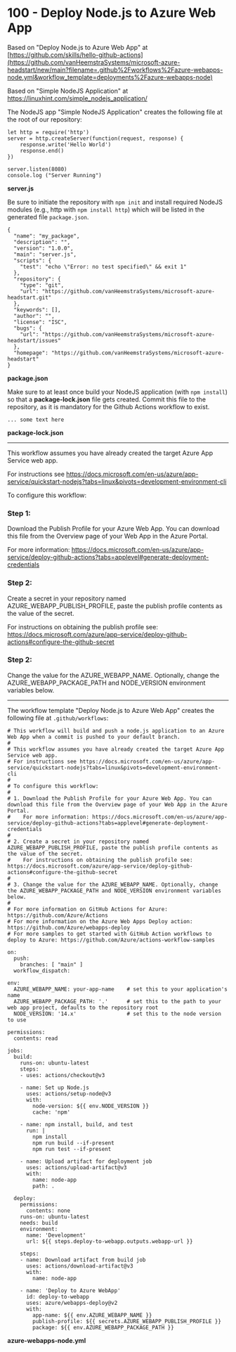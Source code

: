 # 100 - Deploy Node.js to Azure Web App

Based on "Deploy Node.js to Azure Web App" at [https://github.com/skills/hello-github-actions](https://github.com/vanHeemstraSystems/microsoft-azure-headstart/new/main?filename=.github%2Fworkflows%2Fazure-webapps-node.yml&workflow_template=deployments%2Fazure-webapps-node)

Based on "Simple NodeJS Application" at https://linuxhint.com/simple_nodejs_application/

The NodeJS app "Simple NodeJS Application" creates the following file at the root of our repository:

```
let http = require('http')
server = http.createServer(function(request, response) {
    response.write('Hello World')
    response.end()
})

server.listen(8080)
console.log ("Server Running")
```
**server.js**

Be sure to initiate the repository with ```npm init``` and install required NodeJS modules (e.g., http with ```npm install http```) which will be listed in the generated file ```package.json```.

```
{
  "name": "my_package",
  "description": "",
  "version": "1.0.0",
  "main": "server.js",
  "scripts": {
    "test": "echo \"Error: no test specified\" && exit 1"
  },
  "repository": {
    "type": "git",
    "url": "https://github.com/vanHeemstraSystems/microsoft-azure-headstart.git"
  },
  "keywords": [],
  "author": "",
  "license": "ISC",
  "bugs": {
    "url": "https://github.com/vanHeemstraSystems/microsoft-azure-headstart/issues"
  },
  "homepage": "https://github.com/vanHeemstraSystems/microsoft-azure-headstart"
}
```
**package.json**

Make sure to at least once build your NodeJS application (with ```npm install```) so that a **package-lock.json** file gets created. Commit this file to the repository, as it is mandatory for the Github Actions workflow to exist.

```
... some text here

```
**package-lock.json**

___

This workflow assumes you have already created the target Azure App Service web app.

For instructions see https://docs.microsoft.com/en-us/azure/app-service/quickstart-nodejs?tabs=linux&pivots=development-environment-cli

To configure this workflow:

### Step 1:

Download the Publish Profile for your Azure Web App. You can download this file from the Overview page of your Web App in the Azure Portal.

For more information: https://docs.microsoft.com/en-us/azure/app-service/deploy-github-actions?tabs=applevel#generate-deployment-credentials

### Step 2:

Create a secret in your repository named AZURE_WEBAPP_PUBLISH_PROFILE, paste the publish profile contents as the value of the secret.

For instructions on obtaining the publish profile see: https://docs.microsoft.com/azure/app-service/deploy-github-actions#configure-the-github-secret

### Step 2:

Change the value for the AZURE_WEBAPP_NAME. Optionally, change the AZURE_WEBAPP_PACKAGE_PATH and NODE_VERSION environment variables below.
___

The workflow template "Deploy Node.js to Azure Web App" creates the following file at ```.github/workflows```:

```
# This workflow will build and push a node.js application to an Azure Web App when a commit is pushed to your default branch.
#
# This workflow assumes you have already created the target Azure App Service web app.
# For instructions see https://docs.microsoft.com/en-us/azure/app-service/quickstart-nodejs?tabs=linux&pivots=development-environment-cli
#
# To configure this workflow:
#
# 1. Download the Publish Profile for your Azure Web App. You can download this file from the Overview page of your Web App in the Azure Portal.
#    For more information: https://docs.microsoft.com/en-us/azure/app-service/deploy-github-actions?tabs=applevel#generate-deployment-credentials
#
# 2. Create a secret in your repository named AZURE_WEBAPP_PUBLISH_PROFILE, paste the publish profile contents as the value of the secret.
#    For instructions on obtaining the publish profile see: https://docs.microsoft.com/azure/app-service/deploy-github-actions#configure-the-github-secret
#
# 3. Change the value for the AZURE_WEBAPP_NAME. Optionally, change the AZURE_WEBAPP_PACKAGE_PATH and NODE_VERSION environment variables below.
#
# For more information on GitHub Actions for Azure: https://github.com/Azure/Actions
# For more information on the Azure Web Apps Deploy action: https://github.com/Azure/webapps-deploy
# For more samples to get started with GitHub Action workflows to deploy to Azure: https://github.com/Azure/actions-workflow-samples

on:
  push:
    branches: [ "main" ]
  workflow_dispatch:

env:
  AZURE_WEBAPP_NAME: your-app-name    # set this to your application's name
  AZURE_WEBAPP_PACKAGE_PATH: '.'      # set this to the path to your web app project, defaults to the repository root
  NODE_VERSION: '14.x'                # set this to the node version to use

permissions:
  contents: read

jobs:
  build:
    runs-on: ubuntu-latest
    steps:
    - uses: actions/checkout@v3

    - name: Set up Node.js
      uses: actions/setup-node@v3
      with:
        node-version: ${{ env.NODE_VERSION }}
        cache: 'npm'

    - name: npm install, build, and test
      run: |
        npm install
        npm run build --if-present
        npm run test --if-present

    - name: Upload artifact for deployment job
      uses: actions/upload-artifact@v3
      with:
        name: node-app
        path: .

  deploy:
    permissions:
      contents: none
    runs-on: ubuntu-latest
    needs: build
    environment:
      name: 'Development'
      url: ${{ steps.deploy-to-webapp.outputs.webapp-url }}

    steps:
    - name: Download artifact from build job
      uses: actions/download-artifact@v3
      with:
        name: node-app

    - name: 'Deploy to Azure WebApp'
      id: deploy-to-webapp
      uses: azure/webapps-deploy@v2
      with:
        app-name: ${{ env.AZURE_WEBAPP_NAME }}
        publish-profile: ${{ secrets.AZURE_WEBAPP_PUBLISH_PROFILE }}
        package: ${{ env.AZURE_WEBAPP_PACKAGE_PATH }}

```
**azure-webapps-node.yml**
